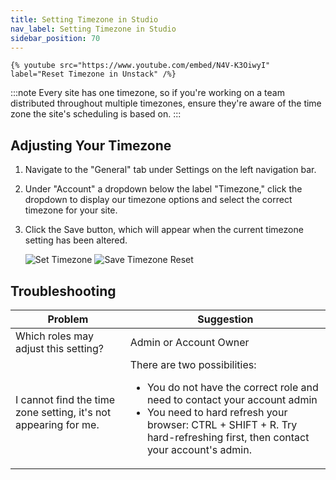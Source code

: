 ```yaml
---
title: Setting Timezone in Studio
nav_label: Setting Timezone in Studio
sidebar_position: 70
---
```


    {% youtube src="https://www.youtube.com/embed/N4V-K3OiwyI" label="Reset Timezone in Unstack" /%}

:::note
Every site has one timezone, so if you're working on a team distributed throughout multiple timezones, ensure they're aware of the time zone the site's scheduling is based on.
:::

## Adjusting Your Timezone

1. Navigate to the "General" tab under Settings on the left navigation bar.
2. Under "Account" a dropdown below the label "Timezone," click the dropdown to display our timezone options and select the correct timezone for your site.
3. Click the Save button, which will appear when the current timezone setting has been altered.

    ![Set Timezone](/assets/studio/Timezone_1.png)
    ![Save Timezone Reset](/assets/studio/Timezone_2.png) 

## Troubleshooting

| Problem  | Suggestion |
| --- | --- |
| Which roles may adjust this setting? | Admin or Account Owner |
| I cannot find the time zone setting, it's not appearing for me. | There are two possibilities: <ul><li>You do not have the correct role and need to contact your account admin</li><li>You need to hard refresh your browser: CTRL + SHIFT + R. Try hard-refreshing first, then contact your account's admin.</li></ul> |




